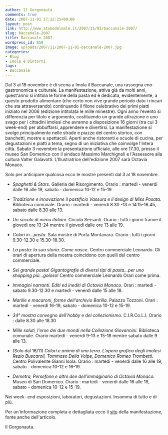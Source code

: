```yaml
---
author: Il Gorgonauta
comments: true
date: 2007-11-01 17:22:25+00:00
layout: post
link: http://www.atomodelmale.it/2007/11/01/baccanale-2007/
slug: baccanale-2007
title: Baccanale 2007.
wordpress_id: 859
image: uploads/2007/11/2007-11-01-baccanale-2007.jpg
categories:
- Blog
- Imola e Dintorni
tags:
- Baccanale
---
```


Dal 3 al 18 novembre è di scena a Imola il Baccanale, una rassegna eno-gastronomica e culturale. La manifestazione, attiva già da molti anni, quest'anno si intitola le forme della pasta ed è dedicata, evidentemente, a questo prodotto alimentare (che certo non vive grande periodo dato i rincari che sta attraversando) continuando il filone celebrativo dei primi piatti iniziato nel 2006 (edizione intitolata le mille minestre). Ogni anno l'evento si differenzia per titolo e argomento, costituendo un grande attrazione e uno svago per i cittadini imolesi che avranno a disposizione 16 giorni (tra cui 3 week-end) per abbuffarsi, apprendere e divertirsi. La manifestazione si svolge principalmente nelle strade e piazze del centro storico, con banchetti, mostre e spettacoli. Aperti anche ristoranti e scuole di cucina, per degustazioni e piatti a tema, segno di un iniziativa che coinvolge l'intera città. Sabato 3 novembre la presentazione ufficiale, alle ore 17.30, presso il museo San Domenico con il sindaco Massimo Marchignoli e l'Assessore alla cultura Valter Galavotti. L'Illustratrice dell'edizione 2007 sarà Octavia Monaco.

Solo per anticipare qualcosa ecco le mostre presenti dal 3 al 18 novembre.

	
  * _Spaghetti & Stars_. Galleria del Risorgimento. Orario : martedì - venerdì dalle 16 alle 19, sabato - domenica 10-12 e 15-19

	
  * _Tradizione e innovazione il pastificio Vassura e il design di Miss Posata_. Biblioteca comunale. Orario : martedì - venerdì 8.30 -13 e 14.15-18.45, sabato dalle 8.30 alle 13.

	
  * _Un secolo di menu italiani_. Circolo Sersanti. Orario : tutti i giorni tranne il giovedì ore 13-24 mentre il giovedì dalle ore 13 alle 19.

	
  * _Colori in...pasta_. Sala mostre di Porta Montanara. Orario : tutti i giorni 9.30-12.30 e 15.30-18.30.

	
  * _La pasta: la sua storia. Come nasce_. Centro commerciale Leonardo. Gli orari di apertura della mostra coincidono con quelli del centro commerciale.

	
  * _Sei grande pasta! Gigantografie di diversi tipi di pasta...per uno shopping più...goloso!_ Centro commerciale Leonardo Orari come prima.

	
  * _Immagini narranti. Editi ed inediti di Octavia Monaco_. Orari : martedì - sabato 9.30-12.30 e martedì - venerdì dalle 15 alle 18.

	
  * _Marille e macaroni, forme dell'archivio Barilla._ Palazzo Tozzoni. Orari : martedì - venerdì 16-19, sabato - domenica 10-12 e 15-19.

	
  * _34° mostra convegno dell'hobby e del collezionismo_. C.I.R.Co.L.I. Orario : dalle 8.30 alle 18.30

	
  * _Mille saluti, l'eroe dei due mondi nella Collezione Giovannini_. Biblioteca comunale. Orario martedì - venerdì 9-13 e 15-18  mentre sabato dalle 9 alle 13.

	
  * (Solo dal 16/11) _Colori e anima di una terra. L'opera grafica degli imolesi Rezio Buscaroli, Tommaso Della Volpe, Domenico Romeo Trombetti_. Centro Polivalente Gianni Isola. Orario : martedì - venerdì dalle 16 alle 19, sabato - domenica 10-12 e 16-19.

	
  * _Demetra, Persefone e altre dee dell'immaginario di Octavia Monaco_. Museo di San Domenico. Orario : martedì - venerdì dalle 16 alle 19, sabato - domenica 10-12 e 15-19.

Nei week- end esposizioni, laboratori, degustazioni. Insomma di tutto e di più.

Per un'informazione completa e dettagliata ecco il [sito](http://www.baccanaleimola.it/index.cfm) della manifestazione, fonte anche dell'articolo.

Il Gorgonauta.
